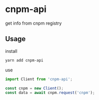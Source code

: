 # cnpm-api

get info from cnpm registry

## Usage

install

```bash
yarn add cnpm-api
```

use

```js
import Client from 'cnpm-api';

const cnpm = new Client();
const data = await cnpm.request('cnpm');
```
